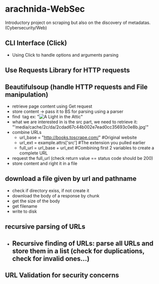 # arachnida-WebSec
Introductory project on scraping but also on the discovery of metadatas. (Cybersecurity/Web)

## CLI Interface (Click)
- Using Click to handle options and arguments parsing

## Use Requests Library for HTTP requests

## Beautifulsoup (handle HTTP requests and File manipulation)
- retrieve page content using Get request
- store content -> pass it to BS for parsing using a parser
- find <img> tag ex: "<img alt="A Light in the Attic" class="thumbnail" src="media/cache/2c/da/2cdad67c44b002e7ead0cc35693c0e8b.jpg"/>"
- what we are interested in is the src part, we need to retrieve it: "'media/cache/2c/da/2cdad67c44b002e7ead0cc35693c0e8b.jpg'"
- combine URLs
    - url_base = "http://books.toscrape.com/" #Original website
    - url_ext = example.attrs['src'] #The extension you pulled earlier
    - full_url = url_base + url_ext #Combining first 2 variables to create a complete URL
- request the full_url (check return value == status code should be 200)
- store content and right it in a file

## download a file given by url and pathname
- check if directory exiss, if not create it 
- download the body of a response by chunk
- get the size of the body
- get filename
- write to disk

## recursive parsing of URLs
- Recursive finding of URLs: parse all URLs and store them in a list (check for duplications, check for invalid ones...)
    - 

## URL Validation for security concerns